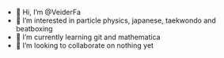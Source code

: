 - 👋 Hi, I’m @VeiderFa
- 👀 I’m interested in particle physics, japanese, taekwondo and beatboxing
- 🌱 I’m currently learning git and mathematica
- 💞️ I’m looking to collaborate on nothing yet

<!---
VeiderFa/VeiderFa is a ✨ special ✨ repository because its `README.md` (this file) appears on your GitHub profile.
You can click the Preview link to take a look at your changes.
--->

